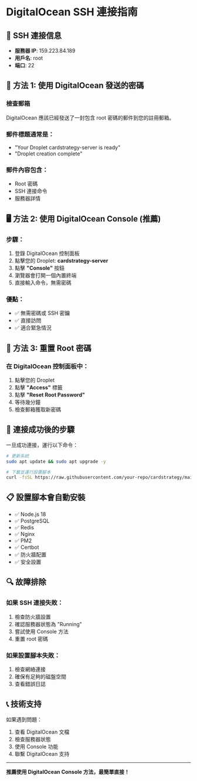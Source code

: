# DigitalOcean SSH 連接指南

## 🔑 **SSH 連接信息**

- **服務器 IP**: 159.223.84.189
- **用戶名**: root
- **端口**: 22

## 📧 **方法 1: 使用 DigitalOcean 發送的密碼**

### 檢查郵箱

DigitalOcean 應該已經發送了一封包含 root 密碼的郵件到您的註冊郵箱。

### 郵件標題通常是：

- "Your Droplet cardstrategy-server is ready"
- "Droplet creation complete"

### 郵件內容包含：

- Root 密碼
- SSH 連接命令
- 服務器詳情

## 🖥️ **方法 2: 使用 DigitalOcean Console (推薦)**

### 步驟：

1. 登錄 DigitalOcean 控制面板
2. 點擊您的 Droplet: **cardstrategy-server**
3. 點擊 **"Console"** 按鈕
4. 瀏覽器會打開一個內置終端
5. 直接輸入命令，無需密碼

### 優點：

- ✅ 無需密碼或 SSH 密鑰
- ✅ 直接訪問
- ✅ 適合緊急情況

## 🔧 **方法 3: 重置 Root 密碼**

### 在 DigitalOcean 控制面板中：

1. 點擊您的 Droplet
2. 點擊 **"Access"** 標籤
3. 點擊 **"Reset Root Password"**
4. 等待幾分鐘
5. 檢查郵箱獲取新密碼

## 🚀 **連接成功後的步驟**

一旦成功連接，運行以下命令：

```bash
# 更新系統
sudo apt update && sudo apt upgrade -y

# 下載並運行設置腳本
curl -fsSL https://raw.githubusercontent.com/your-repo/cardstrategy/main/scripts/setup-ubuntu-24.04.sh | bash
```

## 📋 **設置腳本會自動安裝**

- ✅ Node.js 18
- ✅ PostgreSQL
- ✅ Redis
- ✅ Nginx
- ✅ PM2
- ✅ Certbot
- ✅ 防火牆配置
- ✅ 安全設置

## 🔍 **故障排除**

### 如果 SSH 連接失敗：

1. 檢查防火牆設置
2. 確認服務器狀態為 "Running"
3. 嘗試使用 Console 方法
4. 重置 root 密碼

### 如果設置腳本失敗：

1. 檢查網絡連接
2. 確保有足夠的磁盤空間
3. 查看錯誤日誌

## 📞 **技術支持**

如果遇到問題：

1. 查看 DigitalOcean 文檔
2. 檢查服務器狀態
3. 使用 Console 功能
4. 聯繫 DigitalOcean 支持

---

**推薦使用 DigitalOcean Console 方法，最簡單直接！**
